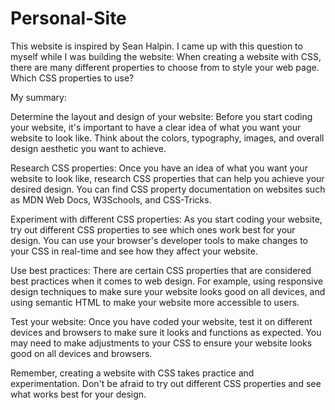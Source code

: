 # Personal-Site
This website is inspired by Sean Halpin.
I came up with this question to myself while I was building the website: 
 When creating a website with CSS, there are many different properties to choose from to style your web page. Which CSS properties to use? 

My summary:

Determine the layout and design of your website: Before you start coding your website, it's important to have a clear idea of what you want your website to look like. Think about the colors, typography, images, and overall design aesthetic you want to achieve.

Research CSS properties: Once you have an idea of what you want your website to look like, research CSS properties that can help you achieve your desired design. You can find CSS property documentation on websites such as MDN Web Docs, W3Schools, and CSS-Tricks.

Experiment with different CSS properties: As you start coding your website, try out different CSS properties to see which ones work best for your design. You can use your browser's developer tools to make changes to your CSS in real-time and see how they affect your website.

Use best practices: There are certain CSS properties that are considered best practices when it comes to web design. For example, using responsive design techniques to make sure your website looks good on all devices, and using semantic HTML to make your website more accessible to users.

Test your website: Once you have coded your website, test it on different devices and browsers to make sure it looks and functions as expected. You may need to make adjustments to your CSS to ensure your website looks good on all devices and browsers.

Remember, creating a website with CSS takes practice and experimentation. Don't be afraid to try out different CSS properties and see what works best for your design.



